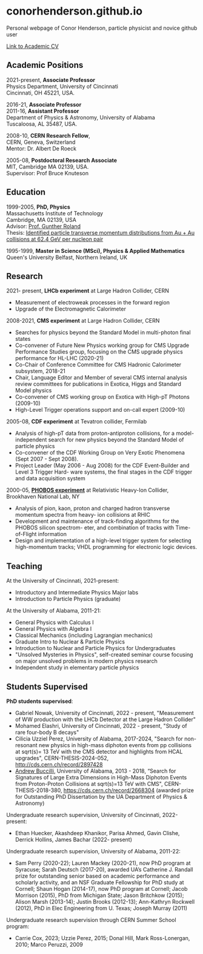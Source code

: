 # conorhenderson.github.io
Personal webpage of Conor Henderson, particle physicist and novice github user

[Link to Academic CV](/cv.md)

## Academic Positions

2021-present, **Associate Professor** <br>
Physics Department, University of Cincinnati<br>
Cincinnati, OH 45221, USA.

2016-21, **Associate Professor**<br>
2011-16, **Assistant Professor**<br>
Department of Physics & Astronomy, University of Alabama<br>
Tuscaloosa, AL 35487, USA.

2008-10, **CERN Research Fellow**,<br>
CERN, Geneva, Switzerland<br>
Mentor: Dr. Albert De Roeck

2005-08, **Postdoctoral Research Associate**<br>
MIT, Cambridge MA 02139, USA.<br>
Supervisor: Prof Bruce Knuteson

## Education

1999-2005, **PhD, Physics** <br>
Massachusetts Institute of Technology<br>
Cambridge, MA 02139, USA<br>
Advisor: <a href="https://physics.mit.edu/faculty/gunther-roland/">Prof. Gunther Roland</a><br>
Thesis: <a href="https://dspace.mit.edu/handle/1721.1/34393"> Identified particle transverse momentum distributions from Au + Au collisions at 62.4 GeV per nucleon pair</a>

1995-1999, **Master in Science (MSci), Physics & Applied Mathematics**<br>
Queen's University Belfast, Northern Ireland, UK

## Research
2021- present, **LHCb experiment** at Large Hadron Collider, CERN
   * Measurement of electroweak processes in the forward region
   * Upgrade of the Electromagnetic Calorimeter
     
2008-2021, **CMS experiment** at Large Hadron Collider, CERN
   * Searches for physics beyond the Standard Model in multi-photon final states
   * Co-convener of Future New Physics working group for CMS Upgrade Performance Studies group, focusing on the CMS upgrade physics performance for HL-LHC (2020-21)
   * Co-Chair of Conference Committee for CMS Hadronic Calorimeter subsystem, 2018-21
   * Chair, Language Editor and Member of several CMS internal analysis review committees for publications in Exotica, Higgs and Standard Model physics
   * Co-convener of CMS working group on Exotica with High-pT Photons (2009-10)
   * High-Level Trigger operations support and on-call expert (2009-10)
   
2005-08, **CDF experiment** at Tevatron collider, Fermilab
   * Analysis of high-pT data from proton-antiproton collisions, for a model-independent search for new physics beyond the Standard Model of particle physics
   * Co-convener of the CDF Working Group on Very Exotic Phenomena (Sept 2007 - Sept 2008).
   * Project Leader (May 2006 - Aug 2008) for the CDF Event-Builder and Level 3 Trigger Hard-
ware systems, the final stages in the CDF trigger and data acquisition system

2000-05, <a href="https://www.sdcc.bnl.gov/phobos/">**PHOBOS experiment**</a> at Relativistic Heavy-Ion Collider, Brookhaven National Lab, NY
   * Analysis of pion, kaon, proton and charged hadron transverse momentum spectra from heavy- ion collisions at RHIC
   * Development and maintenance of track-finding algorithms for the PHOBOS silicon spectrom- eter, and combination of tracks with Time-of-Flight information
   * Design and implementation of a high-level trigger system for selecting high-momentum tracks; VHDL programming for electronic logic devices.



   
## Teaching

At the University of Cincinnati, 2021-present:
   * Introductory and Intermediate Physics Major labs
   * Introduction to Particle Physics (graduate)

At the University of Alabama, 2011-21:
   * General Physics with Calculus I
   * General Physics with Algebra I
   * Classical Mechanics (including Lagrangian mechanics)
   * Graduate Intro to Nuclear & Particle Physics
   * Introduction to Nuclear and Particle Physics for Undergraduates
   * "Unsolved Mysteries in Physics", self-created seminar course focusing on major unsolved problems in modern physics research
   * Independent study in elementary particle physics
     
## Students Supervised

**PhD students supervised**:
   * Gabriel Nowak, University of Cincinnati, 2022 - present, "Measurement of WW production with the LHCb Detector at the Large Hadron Collider"
   * Mohamed Elashri, University of Cincinnati, 2022 - present, "Study of rare four-body B decays"
   * Cilicia Uzziel Perez, University of Alabama, 2017-2024, "Search for non-resonant new physics in high-mass diphoton events from pp collisions at sqrt(s)= 13 TeV with the CMS detector and highlights from HCAL upgrades", CERN-THESIS-2024-052, http://cds.cern.ch/record/2897428 
   * <a href="https://abuccilli.github.io/"> Andrew Buccilli</a>, University of Alabama, 2013 - 2018, “Search for Signatures of Large Extra Dimensions in High-Mass Diphoton Events from Proton-Proton Collisions at sqrt(s)=13 TeV with CMS", CERN-THESIS-2018-380, https://cds.cern.ch/record/2668304  (awarded prize for Outstanding PhD Dissertation by the UA Department of Physics & Astronomy)

Undergraduate research supervision, University of Cincinnati, 2022-present:
   * Ethan Huecker, Akashdeep Khanikor, Parisa Ahmed, Gavin Clishe, Derrick Hollins, James Bachar (2022- present)

Undergraduate research supervision, University of Alabama, 2011-22: 
   * Sam Perry (2020-22); Lauren Mackey (2020-21), now PhD program at Syracuse; Sarah Deutsch (2017-20), awarded UA’s Catherine J. Randall prize for outstanding senior based on academic performance and scholarly activity, and an NSF Graduate Fellowship for PhD study at Cornell; Shaun Hogan (2014-17), now PhD program at Cornell; Jacob Morrison (2015), PhD from Michigan State; Jason Britchkow (2015); Alison Marsh (2013-14); Justin Brooks (2012-13); Ann-Kathryn Rockwell (2012), PhD in Elec Engineering from U. Texas; Joseph Murray (2011)
  
Undergraduate research supervision through CERN Summer School program:
   * Carrie Cox, 2023; Uzzie Perez, 2015; Donal Hill, Mark Ross-Lonergan, 2010; Marco Peruzzi, 2009
